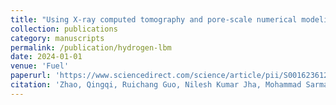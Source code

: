```yaml
---
title: "Using X-ray computed tomography and pore-scale numerical modeling to study the role of heterogeneous rock surface wettability on hydrogen-brine two-phase flow in underground hydrogen storage."
collection: publications
category: manuscripts
permalink: /publication/hydrogen-lbm
date: 2024-01-01
venue: 'Fuel'
paperurl: 'https://www.sciencedirect.com/science/article/pii/S0016236124005623'
citation: 'Zhao, Qingqi, Ruichang Guo, Nilesh Kumar Jha, Mohammad Sarmadivaleh, Maxim Lebedev, Ahmed Al- Yaseri, James McClure, and Cheng Chen. ”Using X-ray computed tomography and pore-scale numerical modeling to study the role of heterogeneous rock surface wettability on hydrogen-brine two-phase flow in underground hydrogen storage.” Fuel 366 (2024): 131414.'
---
```


